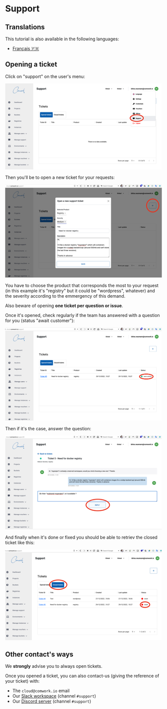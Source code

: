 # Support

## Translations

This tutorial is also available in the following languages:
* [Français 🇫🇷](../../../translations/fr/tutorials/console/public/support.md)

## Opening a ticket

Click on "support" on the user's menu:

![support_1](../../../img/support_1.png)

Then you'll be to open a new ticket for your requests:

![support_2](../../../img/support_2.png)

You have to choose the product that corresponds the most to your request (in this example it's "registry" but it could be "wordpress", whatever) and the severity according to the emmergency of this demand.

Also beware of opening **one ticket per question or issue**.

Once it's opened, check regularly if the team has answered with a question for you (status "await customer"):

![support_3](../../../img/support_3.png)

Then if it's the case, answer the question:

![support_4](../../../img/support_4.png)

And finally when it's done or fixed you should be able to retriev the closed ticket like this:

![support_5](../../../img/support_5.png)

## Other contact's ways

We **strongly** advise you to always open tickets.

Once you opened a ticket, you can also contact-us (giving the reference of your ticket) with:

* The `cloud@comwork.io` email
* Our [Slack workspace](https://join.slack.com/t/comwork-cloud/shared_invite/zt-1h04v2jp0-cF9p53MzfzxuChVobWKQEQ) (channel `#support`)
* Our [Discord server](https://discord.gg/CXskxxPauz) (channel `#support`)
